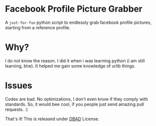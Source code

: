Facebook Profile Picture Grabber
==================================

A `just-for-fun` python script to endlessly grab facebook profile pictures, starting from a reference profile.

Why? 
===

I do not know the reason. I did it when i was learning python (i am still learning, btw). It helped me gain some knowledge of urlib things.


Issues
======
Codes are bad. No optimizations, I don't even know if they comply with standards. So, it would bee cool, if you people just send amazing pull requests.  :) 

That's it! This is released under [DBAD](https://github.com/philsturgeon/dbad) License. 
